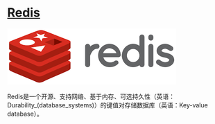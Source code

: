 # [Redis](https://redis.io/)
![](redis.png)


Redis是一个开源、支持网络、基于内存、可选持久性（英语：Durability_(database_systems)）的键值对存储数据库（英语：Key-value database）。

